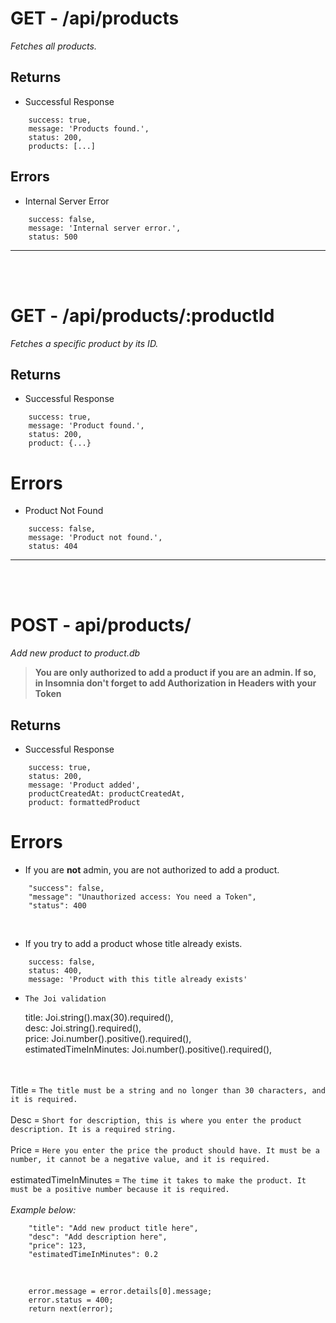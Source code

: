# GET - /api/products
*Fetches all products.*
## Returns
* Successful Response
```
    success: true,
    message: 'Products found.',
    status: 200,
    products: [...]
```
## Errors
* Internal Server Error
```
    success: false,
    message: 'Internal server error.',
    status: 500
```
<hr><br><br>

# GET - /api/products/:productId
*Fetches a specific product by its ID.*
## Returns
* Successful Response
```
    success: true,
    message: 'Product found.',
    status: 200,
    product: {...}
```
# Errors
* Product Not Found
```
    success: false,
    message: 'Product not found.',
    status: 404
```
<hr><br><br>

# POST - api/products/
*Add new product to product.db*<br>
>**You are only authorized to add a product if you are an admin. If so, in Insomnia don't forget to add Authorization in Headers with your Token**
## Returns
* Successful Response
```
    success: true,
    status: 200,
    message: 'Product added',
    productCreatedAt: productCreatedAt,
    product: formattedProduct
```
# Errors
* If you are **not** admin, you are not authorized to add a product.
```
	"success": false,
	"message": "Unauthorized access: You need a Token",
	"status": 400
```
<br>

* If you try to add a product whose title already exists.

```
    success: false,
    status: 400,
    message: 'Product with this title already exists'
```
* `The Joi validation`

    title: Joi.string().max(30).required(),<br>
    desc: Joi.string().required(),<br>
    price: Joi.number().positive().required(),<br>
    estimatedTimeInMinutes: Joi.number().positive().required(),

<br><br>
Title = `The title must be a string and no longer than 30 characters, and it is required.`
<br><br>
Desc = `Short for description, this is where you enter the product description. It is a required string.`
<br><br>
Price = `Here you enter the price the product should have. It must be a number, it cannot be a negative value, and it is required.`
<br><br>
estimatedTimeInMinutes = `The time it takes to make the product. It must be a positive number because it is required.`
<br><br>
*Example below:*
```
    "title": "Add new product title here",
	"desc": "Add description here",
	"price": 123,
	"estimatedTimeInMinutes": 0.2
```

<br>

```
    error.message = error.details[0].message;
    error.status = 400;
    return next(error);
```